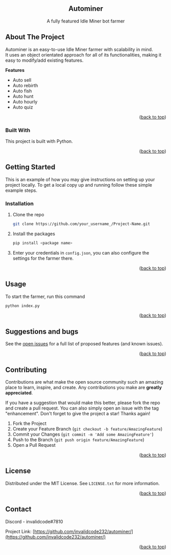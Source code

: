 <div id="top"></div>

<!-- PROJECT LOGO -->
<br />
<div align="center">
  <h2 align="center">Autominer</h2>

  <p align="center">
    A fully featured Idle Miner bot farmer
 </p>
</div>



<!-- ABOUT THE PROJECT -->
## About The Project

Autominer is an easy-to-use Idle Miner farmer with scalability in mind.  
It uses an object orientated approach for all of its functionalities, making it easy to modify/add existing features.

<b>Features</b>
<ul>
 <li>Auto sell</li> 
 <li>Auto rebirth</li> 
 <li>Auto fish</li> 
 <li>Auto hunt</li> 
 <li>Auto hourly</li> 
 <li>Auto quiz</li> 
</ul>

<p align="right">(<a href="#top">back to top</a>)</p>



### Built With

This project is built with Python.

<p align="right">(<a href="#top">back to top</a>)</p>



<!-- GETTING STARTED -->
## Getting Started

This is an example of how you may give instructions on setting up your project locally.
To get a local copy up and running follow these simple example steps.

### Installation

1. Clone the repo
   ```sh
   git clone https://github.com/your_username_/Project-Name.git
   ```
2. Install the packages
   ```sh
   pip install <package name>
   ```
3. Enter your credentials in `config.json`, you can also configure the settings for the farmer there.  
<p align="right">(<a href="#top">back to top</a>)</p>



<!-- USAGE EXAMPLES -->
## Usage

To start the farmer, run this command
```sh
python index.py
```

<p align="right">(<a href="#top">back to top</a>)</p>



<!-- ROADMAP -->
## Suggestions and bugs
See the [open issues](https://github.com/invalidcode232/autominer/issues) for a full list of proposed features (and known issues).

<p align="right">(<a href="#top">back to top</a>)</p>



<!-- CONTRIBUTING -->
## Contributing

Contributions are what make the open source community such an amazing place to learn, inspire, and create. Any contributions you make are **greatly appreciated**.

If you have a suggestion that would make this better, please fork the repo and create a pull request. You can also simply open an issue with the tag "enhancement".
Don't forget to give the project a star! Thanks again!

1. Fork the Project
2. Create your Feature Branch (`git checkout -b feature/AmazingFeature`)
3. Commit your Changes (`git commit -m 'Add some AmazingFeature'`)
4. Push to the Branch (`git push origin feature/AmazingFeature`)
5. Open a Pull Request

<p align="right">(<a href="#top">back to top</a>)</p>



<!-- LICENSE -->
## License

Distributed under the MIT License. See `LICENSE.txt` for more information.

<p align="right">(<a href="#top">back to top</a>)</p>



<!-- CONTACT -->
## Contact

Discord - invalidcode#7810

Project Link: [https://github.com/invalidcode232/autominer/](https://github.com/invalidcode232/autominer/)

<p align="right">(<a href="#top">back to top</a>)</p>

